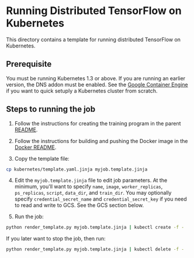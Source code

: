 # Running Distributed TensorFlow on Kubernetes

This directory contains a template for running distributed TensorFlow on
Kubernetes.

## Prerequisite

You must be running Kubernetes 1.3 or above. If you are running an earlier
version, the DNS addon must be enabled. See the
[Google Container Engine](https://cloud.google.com/container-engine/) if you
want to quick setuply a Kubernetes cluster from scratch.

## Steps to running the job

1. Follow the instructions for creating the training program in the parent
   [README](../README.md).

2. Follow the instructions for building and pushing the Docker image in the
   [Docker README](../docker/README.md).

3. Copy the template file:

```sh
cp kubernetes/template.yaml.jinja myjob.template.jinja
```

4. Edit the `myjob.template.jinja` file to edit job parameters. At the minimum,
you'll want to specify `name`, `image`, `worker_replicas`, `ps_replicas`,
`script`, `data_dir`, and `train_dir`. You may optionally specify
`credential_secret_name` and `credential_secret_key` if you need to read and
write to GCS. See the GCS section below.

5. Run the job:

```sh
python render_template.py myjob.template.jinja | kubectl create -f -
```

If you later want to stop the job, then run:
```sh
python render_template.py myjob.template.jinja | kubectl delete -f -
```
